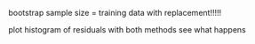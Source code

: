bootstrap
sample size = training data
with replacement!!!!!


plot histogram of residuals with both methods see what happens
